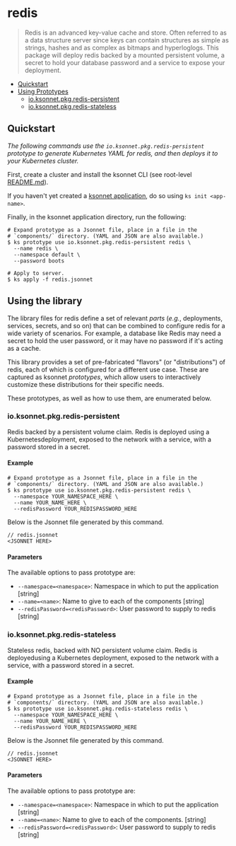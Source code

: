 # redis

> Redis is an advanced key-value cache and store. Often referred to as a data structure server since keys can contain structures as simple as strings, hashes and as complex as bitmaps and hyperloglogs. This package will deploy redis backed by a mounted persistent volume, a secret to hold your database password and a service to expose your deployment.

* [Quickstart](#quickstart)
* [Using Prototypes](#using-prototypes)
  * [io.ksonnet.pkg.redis-persistent](#io.ksonnet.pkg.redis-persistent)
  * [io.ksonnet.pkg.redis-stateless](#io.ksonnet.pkg.redis-stateless)

## Quickstart

*The following commands use the `io.ksonnet.pkg.redis-persistent` prototype to generate Kubernetes YAML for redis, and then deploys it to your Kubernetes cluster.*

First, create a cluster and install the ksonnet CLI (see root-level [README.md](rootReadme)).

If you haven't yet created a [ksonnet application](linkToSomewhere), do so using `ks init <app-name>`.

Finally, in the ksonnet application directory, run the following:

```shell
# Expand prototype as a Jsonnet file, place in a file in the
# `components/` directory. (YAML and JSON are also available.)
$ ks prototype use io.ksonnet.pkg.redis-persistent redis \
  --name redis \
  --namespace default \
  --password boots

# Apply to server.
$ ks apply -f redis.jsonnet
```

## Using the library

The library files for redis define a set of relevant *parts* (_e.g._, deployments, services, secrets, and so on) that can be combined to configure redis for a wide variety of scenarios. For example, a database like Redis may need a secret to hold the user password, or it may have no password if it's acting as a cache.

This library provides a set of pre-fabricated "flavors" (or "distributions") of redis, each of which is configured for a different use case. These are captured as ksonnet *prototypes*, which allow users to interactively customize these distributions for their specific needs.

These prototypes, as well as how to use them, are enumerated below.

### io.ksonnet.pkg.redis-persistent

Redis backed by a persistent volume claim. Redis is deployed using a Kubernetesdeployment, exposed to the network with a service, with a password stored
in a secret.

#### Example

```shell
# Expand prototype as a Jsonnet file, place in a file in the
# `components/` directory. (YAML and JSON are also available.)
$ ks prototype use io.ksonnet.pkg.redis-persistent redis \
  --namespace YOUR_NAMESPACE_HERE \
  --name YOUR_NAME_HERE \
  --redisPassword YOUR_REDISPASSWORD_HERE
```

Below is the Jsonnet file generated by this command.

```
// redis.jsonnet
<JSONNET HERE>
```

#### Parameters

The available options to pass prototype are:

* `--namespace=<namespace>`: Namespace in which to put the application [string]
* `--name=<name>`: Name to give to each of the components [string]
* `--redisPassword=<redisPassword>`: User password to supply to redis [string]
### io.ksonnet.pkg.redis-stateless

Stateless redis, backed with NO persistent volume claim. Redis is deployedusing a Kubernetes deployment, exposed to the network with a service, with
a password stored in a secret.

#### Example

```shell
# Expand prototype as a Jsonnet file, place in a file in the
# `components/` directory. (YAML and JSON are also available.)
$ ks prototype use io.ksonnet.pkg.redis-stateless redis \
  --namespace YOUR_NAMESPACE_HERE \
  --name YOUR_NAME_HERE \
  --redisPassword YOUR_REDISPASSWORD_HERE
```

Below is the Jsonnet file generated by this command.

```
// redis.jsonnet
<JSONNET HERE>
```

#### Parameters

The available options to pass prototype are:

* `--namespace=<namespace>`: Namespace in which to put the application [string]
* `--name=<name>`: Name to give to each of the components. [string]
* `--redisPassword=<redisPassword>`: User password to supply to redis [string]


[rootReadme]: https://github.com/ksonnet/mixins
